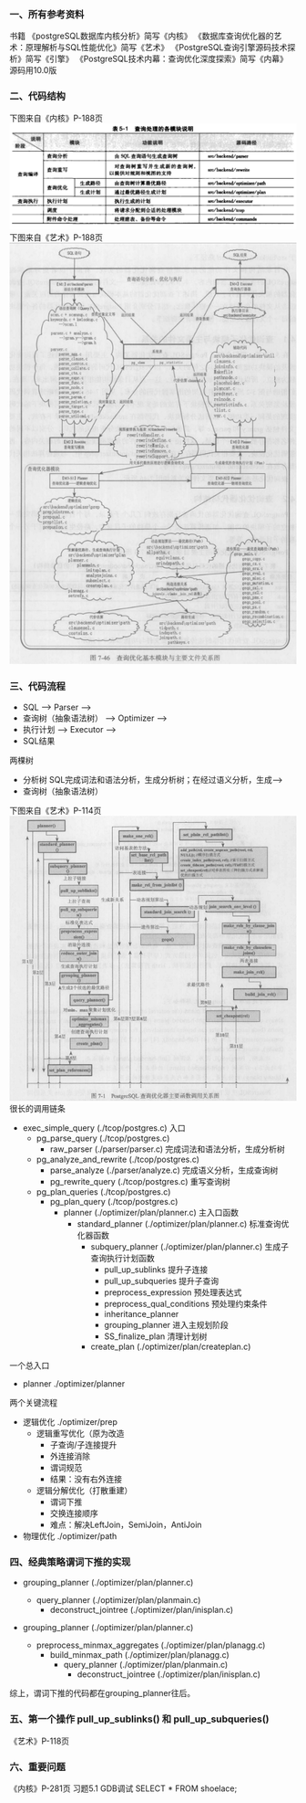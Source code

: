### 一、所有参考资料
书籍
《postgreSQL数据库内核分析》简写《内核》
《数据库查询优化器的艺术：原理解析与SQL性能优化》简写《艺术》
《PostgreSQL查询引擎源码技术探析》简写《引擎》
《PostgreSQL技术内幕：查询优化深度探索》简写《内幕》
源码用10.0版

### 二、代码结构
下图来自《内核》P-188页
![avatar](查询处理各模块.png)
下图来自《艺术》P-188页
![avatar](查询优化基本模块和主要文件.png)

### 三、代码流程

- SQL --> Parser --> 
- 查询树（抽象语法树） --> Optimizer --> 
- 执行计划 --> Executor --> 
- SQL结果

两棵树
- 分析树 SQL完成词法和语法分析，生成分析树；在经过语义分析，生成-->
- 查询树（抽象语法树）

下图来自《艺术》P-114页
![avatar](函数关系调用图.png)
很长的调用链条
- exec_simple_query (./tcop/postgres.c) 入口
    - pg_parse_query (./tcop/postgres.c)
        - raw_parser (./parser/parser.c) 完成词法和语法分析，生成分析树
    - pg_analyze_and_rewrite (./tcop/postgres.c)
        - parse_analyze (./parser/analyze.c) 完成语义分析，生成查询树
        - pg_rewrite_query (./tcop/postgres.c) 重写查询树
    - pg_plan_queries (./tcop/postgres.c)
        - pg_plan_query (./tcop/postgres.c)
            - planner (./optimizer/plan/planner.c) 主入口函数
                - standard_planner  (./optimizer/plan/planner.c) 标准查询优化器函数
                    - subquery_planner (./optimizer/plan/planner.c) 生成子查询执行计划函数
                        * pull_up_sublinks 提升子连接
                        * pull_up_subqueries 提升子查询
                        * preprocess_expression 预处理表达式
                        * preprocess_qual_conditions 预处理约束条件
                        * inheritance_planner
                        * grouping_planner 进入主规划阶段
                        * SS_finalize_plan 清理计划树
                    - create_plan (./optimizer/plan/createplan.c)

一个总入口
- planner ./optimizer/planner

两个关键流程
- 逻辑优化 ./optimizer/prep
    - 逻辑重写优化（原为改造
        - 子查询/子连接提升
        - 外连接消除
        - 谓词规范
        - 结果：没有右外连接
    - 逻辑分解优化（打散重建）
        - 谓词下推
        - 交换连接顺序
        - 难点：解决LeftJoin，SemiJoin，AntiJoin
- 物理优化 ./optimizer/path

### 四、经典策略谓词下推的实现

- grouping_planner (./optimizer/plan/planner.c) 
    - query_planner (./optimizer/plan/planmain.c)
        - deconstruct_jointree (./optimizer/plan/inisplan.c)
        
- grouping_planner (./optimizer/plan/planner.c) 
    - preprocess_minmax_aggregates (./optimizer/plan/planagg.c)
        - build_minmax_path (./optimizer/plan/planagg.c)
            - query_planner (./optimizer/plan/planmain.c)
                - deconstruct_jointree (./optimizer/plan/inisplan.c)

综上，谓词下推的代码都在grouping_planner往后。


### 五、第一个操作 pull_up_sublinks() 和 pull_up_subqueries()

《艺术》P-118页

### 六、重要问题
《内核》P-281页 习题5.1 GDB调试 SELECT * FROM shoelace;